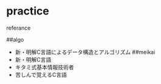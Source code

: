 # practice
referance

##algo
- 新・明解C言語によるデータ構造とアルゴリズム
##meikai
- 新・明解C言語
- キタミ式基本情報技術者
- 苦しんで覚えるC言語

